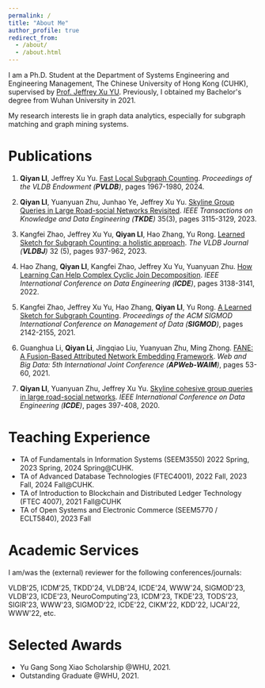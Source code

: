 ```yaml
---
permalink: /
title: "About Me"
author_profile: true
redirect_from: 
  - /about/
  - /about.html
---
```


I am a Ph.D. Student at the Department of Systems Engineering and Engineering Management, The Chinese University of Hong Kong (CUHK), supervised by [Prof. Jeffrey Xu YU](https://www.se.cuhk.edu.hk/people/academic-staff/prof-yu-xu-jeffrey/). Previously, I obtained my Bachelor's degree from Wuhan University in 2021.

My research interests lie in graph data analytics, especially for subgraph matching and graph mining systems.

Publications
======
1. **Qiyan LI**, Jeffrey Xu Yu.
   <u>Fast Local Subgraph Counting</u>.
   *Proceedings of the VLDB Endowment (**PVLDB**)*, pages 1967-1980, 2024.

2. **Qiyan LI**, Yuanyuan Zhu, Junhao Ye, Jeffrey Xu Yu.
   <u>Skyline Group Queries in Large Road-social Networks Revisited</u>.
   *IEEE Transactions on Knowledge and Data Engineering (**TKDE**)* 35(3), pages 3115-3129, 2023.

3. Kangfei Zhao, Jeffrey Xu Yu, **Qiyan LI**, Hao Zhang, Yu Rong.
   <u>Learned Sketch for Subgraph Counting: a holistic approach</u>.
   *The VLDB Journal (**VLDBJ**)* 32 (5), pages 937-962, 2023.

4. Hao Zhang, **Qiyan LI**, Kangfei Zhao, Jeffrey Xu Yu, Yuanyuan Zhu.
   <u>How Learning Can Help Complex Cyclic Join Decomposition</u>.
   *IEEE International Conference on Data Engineering (**ICDE**)*, pages 3138-3141, 2022.

5. Kangfei Zhao, Jeffrey Xu Yu, Hao Zhang, **Qiyan LI**, Yu Rong.
   <u>A Learned Sketch for Subgraph Counting</u>.
   *Proceedings of the ACM SIGMOD International Conference on Management of Data (**SIGMOD**)*, pages 2142-2155, 2021.

6. Guanghua Li, **Qiyan Li**, Jingqiao Liu, Yuanyuan Zhu, Ming Zhong.
   <u>FANE: A Fusion-Based Attributed Network Embedding Framework</u>.
   *Web and Big Data: 5th International Joint Conference (**APWeb-WAIM**)*, pages 53-60, 2021.

7. **Qiyan LI**, Yuanyuan Zhu, Jeffrey Xu Yu.
   <u>Skyline cohesive group queries in large road-social networks</u>.
   *IEEE International Conference on Data Engineering (**ICDE**)*, pages 397-408, 2020.

Teaching Experience
======
- TA of Fundamentals in Information Systems (SEEM3550) 2022 Spring, 2023 Spring, 2024 Spring@CUHK.
- TA of Advanced Database Technologies (FTEC4001), 2022 Fall, 2023 Fall, 2024 Fall@CUHK.
- TA of Introduction to Blockchain and Distributed Ledger Technology (FTEC 4007), 2021 Fall@CUHK
- TA of Open Systems and Electronic Commerce (SEEM5770 / ECLT5840), 2023 Fall

Academic Services
======
I am/was the (external) reviewer for the following conferences/journals:

VLDB'25, ICDM'25, TKDD'24, VLDB'24, ICDE'24, WWW'24, SIGMOD'23, VLDB'23, ICDE'23, NeuroComputing'23, ICDM'23, TKDE'23, TODS'23, SIGIR'23, WWW'23, SIGMOD'22, ICDE'22, CIKM'22, KDD'22, IJCAI'22, WWW'22, etc.

Selected Awards
======
- Yu Gang Song Xiao Scholarship @WHU, 2021.
- Outstanding Graduate @WHU, 2021.

